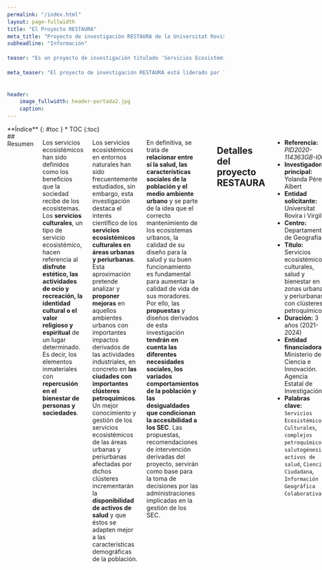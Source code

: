 ```yaml
---
permalink: "/index.html"
layout: page-fullwidth
title: "El Proyecto RESTAURA"
meta_title: "Proyecto de investigación RESTAURA de la Universitat Rovira i Virgili (URV). Investigadora principal (IP): Maria Yolanda Pérez Albert. Projecte d'investigació RESTAURA de la Universitat Rovira i Virgili (URV)."
subheadline: "Información"

teaser: "Es un proyecto de investigación titulado 'Servicios Ecosistémicos Culturales, salud y bienestar en zonas urbanas y periurbanas con clústeres petroquímicos'. Está financiado por el Programa Estatal de Investigación, Desarrollo e Innovación para la Generación de Conocimiento, en el marco del Plan Estatal de Investigación Científica y Técnica y de Innovación 2021-2024."

meta_teaser: "El proyecto de investigación RESTAURA está liderado por la doctora Yolanda Pérez de la Universitat Rovira i Virgili (URV). Se titula Servicios Ecosistémicos Culturales, salud y bienestar en zonas urbanas y periurbanas con clústeres petroquímicos"


header:
    image_fullwidth: header-portada2.jpg
    caption: 
---
```


<!--more-->

<div class="row">
<div class="medium-4 medium-push-8 columns" markdown="1">
<div class="panel radius" markdown="1">
**Índice**
{: #toc }
*  TOC
{:toc}
</div>
</div><!-- /.medium-4.columns -->



<div class="medium-8 medium-pull-4 columns" markdown="1">
## Resumen

Los servicios ecosistémicos han sido definidos como los beneficios que la sociedad recibe de los ecosistemas. Los __servicios culturales__, un tipo de servicio ecosistémico, hacen referencia al __disfrute estético, las actividades de ocio y recreación, la identidad cultural o el valor religioso y espiritual__ de un lugar determinado. Es decir, los elementos inmateriales con __repercusión en el bienestar de personas y sociedades__.
    
Los servicios ecosistémicos en entornos naturales han sido frecuentemente estudiados, sin embargo, esta investigación destaca el interés científico de los __servicios ecosistémicos culturales en áreas urbanas y periurbanas__. Esta aproximación pretende analizar y __proponer mejoras__ en aquellos ambientes urbanos con importantes impactos derivados de las actividades industriales, en concreto en __las ciudades con importantes clústeres petroquímicos__. Un mejor conocimiento y gestión de los servicios ecosistémicos de las áreas urbanas y periurbanas afectadas por dichos clústeres incrementarán la __disponibilidad de activos de salud__ y que éstos se adapten mejor a las características demográficas de la población.
    
En definitiva, se trata de __relacionar entre sí la salud, las características sociales de la población y el medio ambiente urbano__ y se parte de la idea que el correcto mantenimiento de los ecosistemas urbanos, la calidad de su diseño para la salud y su buen funcionamiento es fundamental para aumentar la calidad de vida de sus moradores. Por ello, las __propuestas__ y diseños derivados de esta investigación __tendrán en cuenta las diferentes necesidades sociales, los variados comportamientos de la población y las desigualdades que condicionan la accesibilidad a los SEC__. Las propuestas, recomendaciones de intervención derivadas del proyecto, servirán como base para la toma de decisiones por las administraciones implicadas en la gestión de los SEC.

![Ciclismo por el periurbano de Tarragona](images/bicileta.jpg)


## Detalles del proyecto RESTAURA

- **Referencia:** _PID2020-114363GB-I00_
- **Investigadora principal:** Yolanda Pérez Albert
- **Entidad solicitante:** Universitat Rovira i Virgili
- **Centro:** Departamento de Geografía
- **Título:** Servicios  ecosistémicos  culturales,  salud  y  bienestar  en  zonas  urbanas y periurbanas con clústeres petroquímicos.
- **Duración:** 3 años (2021-2024)
- **Entidad financiadora:** Ministerio de Ciencia e Innovación. Agencia Estatal de Investigación.
- **Palabras clave:** `Servicios Ecosistémicos Culturales`, `complejos petroquímicos`, `salutogénesis`, `activos de salud`, `Ciencia Ciudadana`, `Información Geográfica Colaborativa`

![Logos](images/logo3.png)




</div><!-- /.medium-8.columns -->
</div><!-- /.row -->



